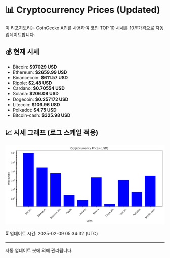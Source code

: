 
# 📊 Cryptocurrency Prices (Updated)

이 리포지토리는 CoinGecko API를 사용하여 코인 TOP 10 시세를 10분가격으로 자동 업데이트합니다.

## 💰 현재 시세
- Bitcoin: **$97029 USD**
- Ethereum: **$2659.99 USD**
- Binancecoin: **$611.57 USD**
- Ripple: **$2.48 USD**
- Cardano: **$0.70554 USD**
- Solana: **$206.09 USD**
- Dogecoin: **$0.257172 USD**
- Litecoin: **$106.96 USD**
- Polkadot: **$4.75 USD**
- Bitcoin-cash: **$325.98 USD**

## 📈 시세 그래프 (로그 스케일 적용)
![Crypto Prices](crypto_prices.png)

⏳ 업데이트 시간: 2025-02-09 05:34:32 (UTC)

---
자동 업데이트 봇에 의해 관리됩니다.

